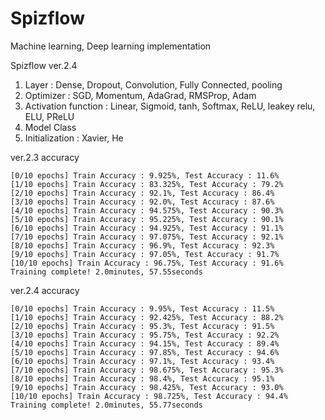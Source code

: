# Spizflow
Machine learning, Deep learning implementation

Spizflow ver.2.4

1. Layer : Dense, Dropout, Convolution, Fully Connected, pooling
2. Optimizer : SGD, Momentum, AdaGrad, RMSProp, Adam
3. Activation function : Linear, Sigmoid, tanh, Softmax, ReLU, leakey relu, ELU, PReLU
4. Model Class
5. Initialization : Xavier, He



ver.2.3 accuracy

```
[0/10 epochs] Train Accuracy : 9.925%, Test Accuracy : 11.6%
[1/10 epochs] Train Accuracy : 83.325%, Test Accuracy : 79.2%
[2/10 epochs] Train Accuracy : 92.1%, Test Accuracy : 86.4%
[3/10 epochs] Train Accuracy : 92.0%, Test Accuracy : 87.6%
[4/10 epochs] Train Accuracy : 94.575%, Test Accuracy : 90.3%
[5/10 epochs] Train Accuracy : 95.225%, Test Accuracy : 90.1%
[6/10 epochs] Train Accuracy : 94.925%, Test Accuracy : 91.1%
[7/10 epochs] Train Accuracy : 97.075%, Test Accuracy : 92.1%
[8/10 epochs] Train Accuracy : 96.9%, Test Accuracy : 92.3%
[9/10 epochs] Train Accuracy : 97.05%, Test Accuracy : 91.7%
[10/10 epochs] Train Accuracy : 96.75%, Test Accuracy : 91.6%
Training complete! 2.0minutes, 57.55seconds
```

ver.2.4 accuracy

```
[0/10 epochs] Train Accuracy : 9.95%, Test Accuracy : 11.5%
[1/10 epochs] Train Accuracy : 92.425%, Test Accuracy : 88.2%
[2/10 epochs] Train Accuracy : 95.3%, Test Accuracy : 91.5%
[3/10 epochs] Train Accuracy : 95.75%, Test Accuracy : 92.2%
[4/10 epochs] Train Accuracy : 94.15%, Test Accuracy : 89.4%
[5/10 epochs] Train Accuracy : 97.85%, Test Accuracy : 94.6%
[6/10 epochs] Train Accuracy : 97.1%, Test Accuracy : 93.4%
[7/10 epochs] Train Accuracy : 98.675%, Test Accuracy : 95.3%
[8/10 epochs] Train Accuracy : 98.4%, Test Accuracy : 95.1%
[9/10 epochs] Train Accuracy : 98.425%, Test Accuracy : 93.0%
[10/10 epochs] Train Accuracy : 98.725%, Test Accuracy : 94.4%
Training complete! 2.0minutes, 55.77seconds
```
